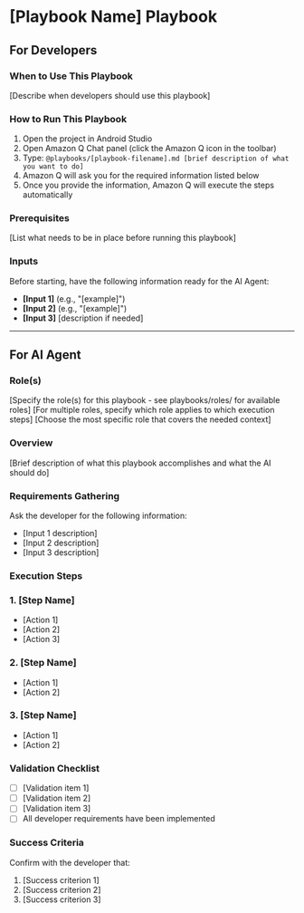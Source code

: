 # [Playbook Name] Playbook

## For Developers

### When to Use This Playbook
[Describe when developers should use this playbook]

### How to Run This Playbook
1. Open the project in Android Studio
2. Open Amazon Q Chat panel (click the Amazon Q icon in the toolbar)
3. Type: `@playbooks/[playbook-filename].md [brief description of what you want to do]`
4. Amazon Q will ask you for the required information listed below
5. Once you provide the information, Amazon Q will execute the steps automatically

### Prerequisites
[List what needs to be in place before running this playbook]

### Inputs
Before starting, have the following information ready for the AI Agent:
- **[Input 1]** (e.g., "[example]")
- **[Input 2]** (e.g., "[example]")
- **[Input 3]** [description if needed]

---

## For AI Agent

### Role(s)
[Specify the role(s) for this playbook - see playbooks/roles/ for available roles]
[For multiple roles, specify which role applies to which execution steps]
[Choose the most specific role that covers the needed context]

### Overview
[Brief description of what this playbook accomplishes and what the AI should do]

### Requirements Gathering
Ask the developer for the following information:
- [Input 1 description]
- [Input 2 description]
- [Input 3 description]

### Execution Steps

### 1. [Step Name]
- [Action 1]
- [Action 2]
- [Action 3]

### 2. [Step Name]
- [Action 1]
- [Action 2]

### 3. [Step Name]
- [Action 1]
- [Action 2]

### Validation Checklist
- [ ] [Validation item 1]
- [ ] [Validation item 2]
- [ ] [Validation item 3]
- [ ] All developer requirements have been implemented

### Success Criteria
Confirm with the developer that:
1. [Success criterion 1]
2. [Success criterion 2]
3. [Success criterion 3]